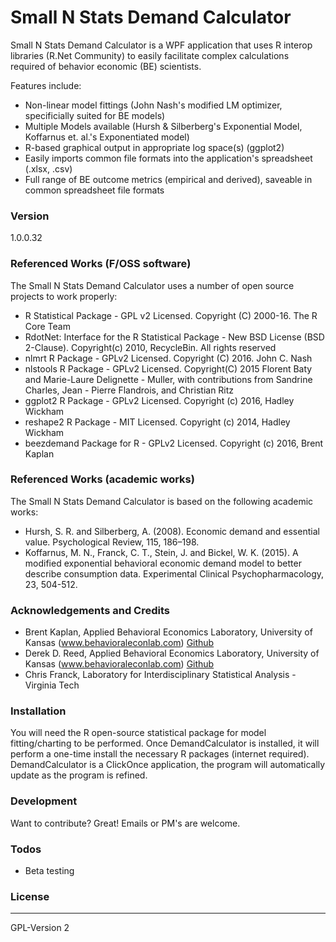 # Small N Stats Demand Calculator
Small N Stats Demand Calculator is a WPF application that uses R interop libraries (R.Net Community) to easily facilitate complex calculations required of behavior economic (BE) scientists.  

Features include:
  - Non-linear model fittings (John Nash's modified LM optimizer, specificially suited for BE models)
  - Multiple Models available (Hursh & Silberberg's Exponential Model, Koffarnus et. al.'s Exponentiated model)
  - R-based graphical output in appropriate log space(s) (ggplot2)
  - Easily imports common file formats into the application's spreadsheet (.xlsx, .csv)
  - Full range of BE outcome metrics (empirical and derived), saveable in common spreadsheet file formats

### Version
1.0.0.32

### Referenced Works (F/OSS software)
The Small N Stats Demand Calculator uses a number of open source projects to work properly:
* R Statistical Package - GPL v2 Licensed. Copyright (C) 2000-16. The R Core Team
* RdotNet: Interface for the R Statistical Package - New BSD License (BSD 2-Clause). Copyright(c) 2010, RecycleBin. All rights reserved
* nlmrt R Package - GPLv2 Licensed. Copyright (C) 2016. John C. Nash
* nlstools R Package - GPLv2 Licensed. Copyright(C) 2015 Florent Baty and Marie-Laure Delignette - Muller, with contributions from Sandrine Charles, Jean - Pierre Flandrois, and Christian Ritz
* ggplot2 R Package - GPLv2 Licensed. Copyright (c) 2016, Hadley Wickham
* reshape2 R Package - MIT Licensed. Copyright (c) 2014, Hadley Wickham
* beezdemand Package for R - GPLv2 Licensed. Copyright (c) 2016, Brent Kaplan

### Referenced Works (academic works)
The Small N Stats Demand Calculator is based on the following academic works:
* Hursh, S. R. and Silberberg, A. (2008). Economic demand and essential value. Psychological Review, 115, 186–198.
* Koffarnus, M. N., Franck, C. T., Stein, J. and Bickel, W. K. (2015). A modified exponential behavioral economic demand model to better describe consumption data. Experimental Clinical Psychopharmacology, 23, 504-512.

### Acknowledgements and Credits
* Brent Kaplan, Applied Behavioral Economics Laboratory, University of Kansas (www.behavioraleconlab.com) [Github](https://github.com/bkaplan4)
* Derek D. Reed, Applied Behavioral Economics Laboratory, University of Kansas (www.behavioraleconlab.com) [Github](https://github.com/derekdreed)
* Chris Franck, Laboratory for Interdisciplinary Statistical Analysis - Virginia Tech

### Installation
You will need the R open-source statistical package for model fitting/charting to be performed.
Once DemandCalculator is installed, it will perform a one-time install the necessary R packages (internet required).
DemandCalculator is a ClickOnce application, the program will automatically update as the program is refined.

### Development
Want to contribute? Great! Emails or PM's are welcome.

### Todos
* Beta testing

### License
----
GPL-Version 2
